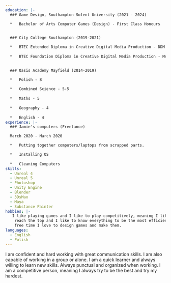 ```yaml
---
education: |-
  ### Game Design, Southampton Solent University (2021 - 2024)

  *   Bachelor of Arts Computer Games (Design) - First Class Honours
      

  ### City College Southampton (2019-2021)

  *   BTEC Extended Diploma in Creative Digital Media Production - DDM
      
  *   BTEC Foundation Diploma in Creative Digital Media Production - Merit
      

  ### Oasis Academy Mayfield (2014-2019)

  *   Polish - 8
      
  *   Combined Science - 5-5
      
  *   Maths - 5
      
  *   Geography - 4
      
  *   English - 4
experience: |-
  ### Jamie's computers (Freelance)

  March 2020 - March 2020

  *   Putting together computers/laptops from scrapped parts.

  *   Installing OS
      
  *   Cleaning Computers
skills:
  - Unreal 4
  - Unreal 5
  - Photoshop
  - Unity Engine
  - Blender
  - 3DsMax
  - Maya
  - Substance Painter
hobbies: |-
   I like playing games and I like to play competitively, meaning I like to
    reach the top and I like to know everything to be the most efficient. In my
    free time I love to design games and make them.
languages:
  - English
  - Polish
---
```

I am confident and hard working with great communication skills. I am also capable of working in a group or alone. I am a quick learner and always willing to learn new skills. Always punctual and organized when working. I am a competitive person, meaning I always try to be the best and try my hardest.
